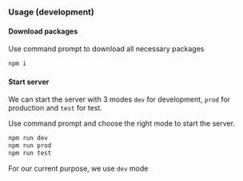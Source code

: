 ### Usage (development)

#### Download packages

Use command prompt to download all necessary packages

```bash
npm i
```

#### Start server

We can start the server with 3 modes `dev` for development, `prod` for production and `test` for test.

Use command prompt and choose the right mode to start the server.

```bash
npm run dev
npm run prod
npm run test
```

For our current purpose, we use `dev` mode
